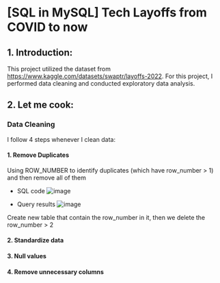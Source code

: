 # [SQL in MySQL] Tech Layoffs from COVID to now
## 1. Introduction:
This project utilized the dataset from https://www.kaggle.com/datasets/swaptr/layoffs-2022.
For this project, I performed data cleaning and conducted exploratory data analysis.
## 2. Let me cook:
### Data Cleaning
I follow 4 steps whenever I clean data:
#### 1. Remove Duplicates
Using ROW_NUMBER to identify duplicates (which have row_number > 1) and then remove all of them
* SQL code ![image](https://github.com/user-attachments/assets/2d994a7f-55da-41e9-b987-6ce753f6a954)

* Query results ![image](https://github.com/user-attachments/assets/b4dddf8d-fdc4-40d1-9716-85f88921e6d4)

Create new table that contain the row_number in it, then we delete the row_number > 2


#### 2. Standardize data
#### 3. Null values
#### 4. Remove unnecessary columns
